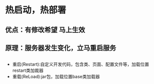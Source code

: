 # 热启动，热部署 
## 优点：有修改希望 马上生效
## 原理：服务器发生变化，立马重启服务

## 
+ 重启(Restart):自定义开发代码，包含类、页面、配置文件等，加载位置restart类加裁器
+ 重载(ReLoad):jar包，加载位置base类加载器